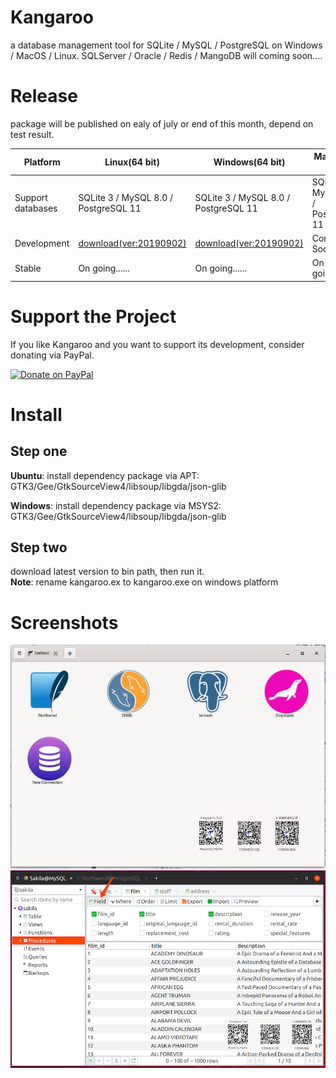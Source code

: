 # Kangaroo
a database management tool for SQLite / MySQL / PostgreSQL on Windows / MacOS / Linux.
SQLServer / Oracle / Redis / MangoDB will coming soon....

# Release
package will be published on ealy of july or end of this month, depend on test result.

| Platform            | Linux(64 bit) 	                   | Windows(64 bit)       	            | MacOS(64 bit) 	                 |
|---------------------|------------------------------------|------------------------------------|------------------------------------|
| Support databases   | SQLite 3 / MySQL 8.0 / PostgreSQL 11   | SQLite 3 / MySQL 8.0 / PostgreSQL 11   | SQLite 3 / MySQL 8.0 / PostgreSQL 11   |
| Development         | [download(ver:20190902)](./linux/kangaroo)  | [download(ver:20190902)](./windows/kangaroo.ex)  | Comming Soon!           |
| Stable              | On going......                     | On going......                     | On going......                     |


# Support the Project
If you like Kangaroo and you want to support its development, consider donating via PayPal.

<a href="https://www.paypal.me/taozuhong" target="_blank"><img src="https://www.paypalobjects.com/webstatic/mktg/Logo/pp-logo-200px.png" width="150px" alt="Donate on PayPal"></a>

# Install
## Step one
__Ubuntu__: install dependency package via APT: GTK3/Gee/GtkSourceView4/libsoup/libgda/json-glib

__Windows__: install dependency package via MSYS2: GTK3/Gee/GtkSourceView4/libsoup/libgda/json-glib

## Step two
download latest version to bin path, then run it.<br/>
__Note__: rename kangaroo.ex to kangaroo.exe on windows platform

# Screenshots
![Connection page](./docs/images/kangaroo-02.jpg)
![Query filter](./docs/images/kangaroo-05.png)
